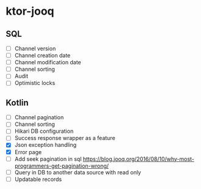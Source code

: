 # ktor-jooq

## SQL
- [ ] Channel version
- [ ] Channel creation date
- [ ] Channel modification date
- [ ] Channel sorting
- [ ] Audit
- [ ] Optimistic locks

## Kotlin
- [ ] Channel pagination
- [ ] Channel sorting
- [ ] Hikari DB configuration
- [ ] Success response wrapper as a feature
- [X] Json exception handling
- [X] Error page
- [ ] Add seek pagination in sql https://blog.jooq.org/2016/08/10/why-most-programmers-get-pagination-wrong/
- [ ] Query in DB to another data source with read only
- [ ] Updatable records
